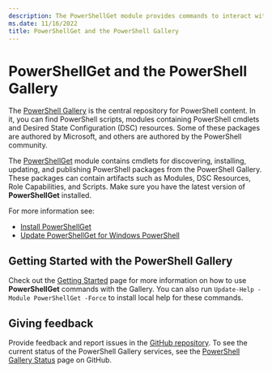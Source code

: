 ```yaml
---
description: The PowerShellGet module provides commands to interact with the PowerShell Gallery, the central repository for PowerShell modules, scripts, and DSC resources.
ms.date: 11/16/2022
title: PowerShellGet and the PowerShell Gallery
---
```

# PowerShellGet and the PowerShell Gallery

The [PowerShell Gallery][06] is the central repository for PowerShell content. In it, you can find
PowerShell scripts, modules containing PowerShell cmdlets and Desired State Configuration (DSC)
resources. Some of these packages are authored by Microsoft, and others are authored by the
PowerShell community.


The [PowerShellGet][07] module contains cmdlets for discovering, installing, updating, and publishing
PowerShell packages from the PowerShell Gallery. These packages can contain artifacts such as
Modules, DSC Resources, Role Capabilities, and Scripts. Make sure you have the latest version of
**PowerShellGet** installed.

For more information see:

- [Install PowerShellGet][01]
- [Update PowerShellGet for Windows PowerShell][02]

## Getting Started with the PowerShell Gallery

Check out the [Getting Started][03] page for more information on how to use **PowerShellGet**
commands with the Gallery. You can also run `Update-Help -Module PowerShellGet -Force` to install
local help for these commands.

## Giving feedback

Provide feedback and report issues in the [GitHub repository][04]. To see the current status of the
PowerShell Gallery services, see the [PowerShell Gallery Status][05] page on GitHub.

<!-- link references -->
[01]: powershellget/install-powershellget.md
[02]: powershellget/update-powershell-51.md
[03]: gallery/getting-started.md
[04]: https://aka.ms/psgallery-issues
[05]: https://aka.ms/psgallery-status
[06]: https://www.powershellgallery.com
[07]: /powershell/module/powershellget
